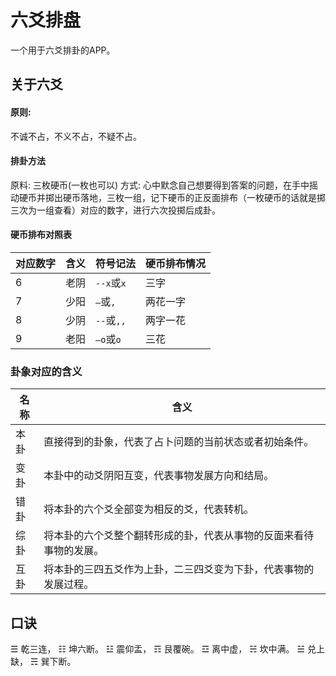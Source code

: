 # 六爻排盘

一个用于六爻排卦的APP。

## 关于六爻

#### 原则:
不诚不占，不义不占，不疑不占。

#### 排卦方法
原料: 三枚硬币(一枚也可以)
方式: 心中默念自己想要得到答案的问题，在手中摇动硬币并掷出硬币落地，三枚一组，记下硬币的正反面排布（一枚硬币的话就是掷三次为一组查看）对应的数字，进行六次投掷后成卦。

#### 硬币排布对照表
| 对应数字 | 含义 | 符号记法      | 硬币排布情况 |
|------|----|-----------|--------|
| 6    | 老阴 | `--x`或`x` | 三字     |
| 7    | 少阳 | `—`或`,`   | 两花一字   |
| 8    | 少阴 | `--`或`,,` | 两字一花   |
| 9    | 老阳 | `—o`或`o`  | 三花     |

### 卦象对应的含义
| 名称 | 含义                                |
|----|-----------------------------------|
| 本卦 | 直接得到的卦象，代表了占卜问题的当前状态或者初始条件。       |
| 变卦 | 本卦中的动爻阴阳互变，代表事物发展方向和结局。           |
| 错卦 | 将本卦的六个爻全部变为相反的爻，代表转机。             |
| 综卦 | 将本卦的六个爻整个翻转形成的卦，代表从事物的反面来看待事物的发展。 |
| 互卦 | 将本卦的三四五爻作为上卦，二三四爻变为下卦，代表事物的发展过程。  |

## 口诀
☰ 乾三连，
☷ 坤六断。
☳ 震仰盂，
☶ 艮覆碗。
☲ 离中虚，
☵ 坎中满。
☱ 兑上缺，
☴ 巽下断。
